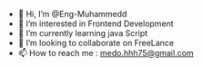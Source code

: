 - 👋 Hi, I’m @Eng-Muhammedd
- 👀 I’m interested in Frontend Development
- 🌱 I’m currently learning java Script 
- 💞️ I’m looking to collaborate on FreeLance 
- 📫 How to reach me : medo.hhh75@gmail.com

<!---
Eng-Muhammedd/Eng-Muhammedd is a ✨ special ✨ repository because its `README.md` (this file) appears on your GitHub profile.
You can click the Preview link to take a look at your changes.
--->
